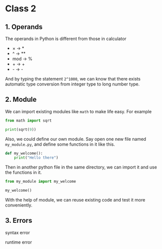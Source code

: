 # Class 2

## 1. Operands

The operands in Python is different from those in calculator

* $\times$  -> *
* ^ -> **
* mod -> %
* \+ -> +
* \- -> -

And by typing the statement `2^1000`, we can know that there exists automatic type conversion from integer type to long number type. 

## 2. Module

We can import existing modules like `math` to make life easy. For example

```python
from math import sqrt

print(sqrt(9))
```

Also, we could define our own module. Say open one new file named `my_module.py`, and define some functions in it like this.

```python
def my_welcome():
    print("Hello there")
```

Then in another python file in the same directory, we can import it and use the functions in it.

```python
from my_module import my_welcome

my_welcome()
```

With the help of module, we can reuse existing code and test it more conveniently. 

## 3. Errors

syntax error

runtime error